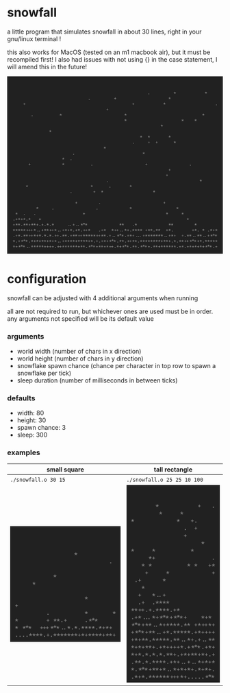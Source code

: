 # snowfall
a little program that simulates snowfall in about 30 lines, right in your gnu/linux terminal !

this also works for MacOS (tested on an m1 macbook air), but it must be recompiled first!
I also had issues with not using {} in the case statement, I will amend this in the future!

![snowfall preview](./imgs/preview.png)

# configuration
snowfall can be adjusted with 4 additional arguments when running

all are not required to run, but whichever ones are used must be in order. any arguments not specified will be its default value

### arguments
 - world width (number of chars in x direction)
 - world height (number of chars in y direction)
 - snowflake spawn chance (chance per character in top row to spawn a snowflake per tick)
 - sleep duration (number of milliseconds in between ticks)

### defaults
 - width: 80
 - height: 30
 - spawn chance: 3
 - sleep: 300

### examples
| **small square** | **tall rectangle** |
| ---------------- | ------------------- |
| `./snowfall.o 30 15` | `./snowfall.o 25 25 10 100` |
| ![custom preview](./imgs/small_square.png) | ![custom preview 2](./imgs/column.png) |
